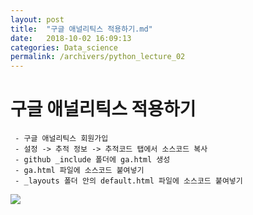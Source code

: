 ```yaml
---
layout: post
title:  "구글 애널리틱스 적용하기.md"
date:   2018-10-02 16:09:13
categories: Data_science
permalink: /archivers/python_lecture_02
---
```

# 구글 애널리틱스 적용하기
     - 구글 애널리틱스 회원가입
     - 설정 -> 추적 정보 -> 추적코드 탭에서 소스코드 복사
     - github _include 폴더에 ga.html 생성
     - ga.html 파일에 소스코드 붙여넣기
     - _layouts 폴더 안의 default.html 파일에 소스코드 붙여넣기

<img src=https://user-images.githubusercontent.com/42957461/48408930-e42eca00-e77d-11e8-9515-db3969d8fa84.png></img>

